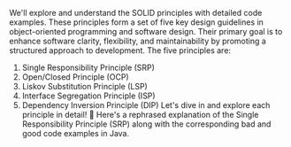 We'll explore and understand the SOLID principles with detailed code examples.
These principles form a set of five key design guidelines in object-oriented programming and software design. Their primary goal is to enhance software clarity, flexibility, and maintainability by promoting a structured approach to development.
The five principles are:
1. Single Responsibility Principle (SRP)
2. Open/Closed Principle (OCP)
3. Liskov Substitution Principle (LSP)
4. Interface Segregation Principle (ISP)
5. Dependency Inversion Principle (DIP)
   Let's dive in and explore each principle in detail! 🚀
   Here's a rephrased explanation of the Single Responsibility Principle (SRP) along with the corresponding bad and good code examples in Java.